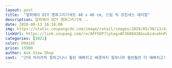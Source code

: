 ```yaml
---
layout: post 
title:  "알파웨이 DIY 명화그리기세트 40 x 40 cm, 드림 빅 프린세스 에리얼" 
description: 알파웨이 DIY 명화그리기세 ..
date: 2020-08-13 16:18:08 
img: https://static.coupangcdn.com/image/retail/images/2019/05/30/13/4/cb29067e-9e4d-45c4-adcc-95b2922b59ed.jpg 
linkUrl: https://link.coupang.com/re/AFFSDP?lptag=AF3600438&subid=ahnPublicAsk&pageKey=230848405&itemId=732085412&vendorItemId=4850775312&traceid=V0-113-509357ef1b4c6b02 
categories: [1021] 
color: D9418C 
price: 15900 
author: Ask View Shop 
cont:  "근데 머리카락 칠하고나니 훨씬 예뻐지고 배경까지 칠하니까 훨씬훨씬 더 예뻐지고!! 지금은 이게 젤 맘에 드네요<br/>난이도도 딱 적당하고 점점 완성해나가는 재미가 있는 도안입니다<br/>남친 훈련소 다녀오는 4주동안 완성함<br/>너무 힘들었지만 시간가는줄 모르고 칠했네요 ㅋㅋ재밌어요!<br/>막 겁나 복잡한 도안이 두려우신 분들에게 강추해요)<br/>솔직히 인어공주는 앨리스보다 기대를 안했음<br/>여름이라 시원한 색깔을 칠하고 싶었는데 이게 딱이라 샀어요 칠할때 너무 재밌어서 금방 끝냈네요ㅋㅋ<br/>이상한 나라의 앨리스 하고나서 인어공주를 시작했는데요<br/>피부색이 어두워서 얼굴 칠할때까지도 별느낌 없었어요<br/>" 
---
```

